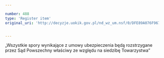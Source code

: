 ```yaml
---

number: 488
type: 'Register item'
original_uri: 'http://decyzje.uokik.gov.pl/nd_wz_um.nsf/0/DFE89A076F967BDCC12572DD00329594?OpenDocument'


---
```


„Wszystkie spory wynikające z umowy ubezpieczenia będą rozstrzygane przez Sąd Powszechny właściwy ze względu na siedzibę Towarzystwa”

